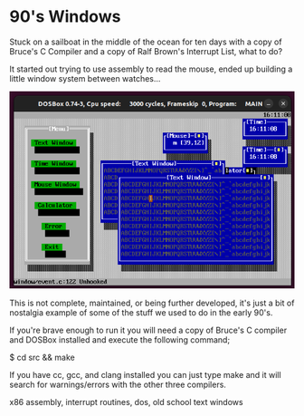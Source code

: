 # 90's Windows

Stuck on a sailboat in the middle of the ocean for ten days with a copy of Bruce's C Compiler and a copy of Ralf Brown's Interrupt List, what to do?

It started out trying to use assembly to read the mouse, ended up building a little window system between watches...

![Screenshot](images/screenshot.png  "Screenshot")

This is not complete, maintained, or being further developed, it's just a bit of nostalgia example of some of the stuff we used to do in the early 90's.

If you're brave enough to run it you will need a copy of Bruce's C compiler and DOSBox installed and execute the following command;

$ cd src && make

If you have cc, gcc, and clang installed you can just type make and it will search for warnings/errors with the other three compilers.

x86 assembly, interrupt routines, dos, old school text windows
